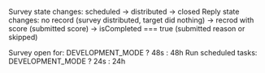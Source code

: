 Survey state changes: scheduled -> distributed -> closed
Reply state changes: no record (survey distributed, target did nothing) -> recrod with score (submitted score) -> isCompleted === true (submitted reason or skipped)

Survey open for: DEVELOPMENT_MODE ? 48s : 48h
Run scheduled tasks: DEVELOPMENT_MODE ? 24s : 24h